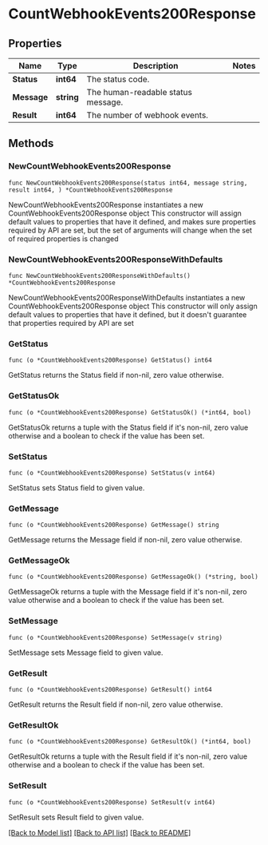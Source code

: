 # CountWebhookEvents200Response

## Properties

Name | Type | Description | Notes
------------ | ------------- | ------------- | -------------
**Status** | **int64** | The status code. | 
**Message** | **string** | The human-readable status message. | 
**Result** | **int64** | The number of webhook events. | 

## Methods

### NewCountWebhookEvents200Response

`func NewCountWebhookEvents200Response(status int64, message string, result int64, ) *CountWebhookEvents200Response`

NewCountWebhookEvents200Response instantiates a new CountWebhookEvents200Response object
This constructor will assign default values to properties that have it defined,
and makes sure properties required by API are set, but the set of arguments
will change when the set of required properties is changed

### NewCountWebhookEvents200ResponseWithDefaults

`func NewCountWebhookEvents200ResponseWithDefaults() *CountWebhookEvents200Response`

NewCountWebhookEvents200ResponseWithDefaults instantiates a new CountWebhookEvents200Response object
This constructor will only assign default values to properties that have it defined,
but it doesn't guarantee that properties required by API are set

### GetStatus

`func (o *CountWebhookEvents200Response) GetStatus() int64`

GetStatus returns the Status field if non-nil, zero value otherwise.

### GetStatusOk

`func (o *CountWebhookEvents200Response) GetStatusOk() (*int64, bool)`

GetStatusOk returns a tuple with the Status field if it's non-nil, zero value otherwise
and a boolean to check if the value has been set.

### SetStatus

`func (o *CountWebhookEvents200Response) SetStatus(v int64)`

SetStatus sets Status field to given value.


### GetMessage

`func (o *CountWebhookEvents200Response) GetMessage() string`

GetMessage returns the Message field if non-nil, zero value otherwise.

### GetMessageOk

`func (o *CountWebhookEvents200Response) GetMessageOk() (*string, bool)`

GetMessageOk returns a tuple with the Message field if it's non-nil, zero value otherwise
and a boolean to check if the value has been set.

### SetMessage

`func (o *CountWebhookEvents200Response) SetMessage(v string)`

SetMessage sets Message field to given value.


### GetResult

`func (o *CountWebhookEvents200Response) GetResult() int64`

GetResult returns the Result field if non-nil, zero value otherwise.

### GetResultOk

`func (o *CountWebhookEvents200Response) GetResultOk() (*int64, bool)`

GetResultOk returns a tuple with the Result field if it's non-nil, zero value otherwise
and a boolean to check if the value has been set.

### SetResult

`func (o *CountWebhookEvents200Response) SetResult(v int64)`

SetResult sets Result field to given value.



[[Back to Model list]](../README.md#documentation-for-models) [[Back to API list]](../README.md#documentation-for-api-endpoints) [[Back to README]](../README.md)


